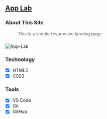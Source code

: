 ## [App Lab](https://app-lab.vercel.app/)

### About This Site

> This is a simple responsive landing page

###

 <img src="https://i.ibb.co/9NX0pZF/App-Lab.png" alt="App-Lab" border="0">

### Technology

- [x] HTML5
- [x] CSS3

### Tools

- [x] VS Code
- [x] Git
- [x] GitHub
